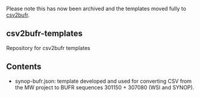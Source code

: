 Please note this has now been archived and the templates moved fully to [csv2bufr](https://github.com/wmo-im/csv2bufr).

## csv2bufr-templates

Repository for csv2bufr templates

## Contents

-  synop-bufr.json: template developed and used for converting CSV from the MW project to BUFR sequences 301150 + 307080 (WSI and SYNOP). 
